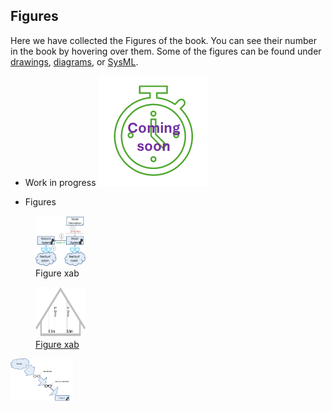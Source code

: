 ## Figures

Here we have collected the Figures of the book. You can see their number in the book by hovering over them.
Some of the figures can be found under [drawings](../Drawings), [diagrams](../Diagrams), or [SysML](../../ModelDescriptions/RoomModelSysML).

* Work in progress
![work in progress](../../images/comingSoon.png "work in progress")

* Figures 
<figure>
  <a href="3relations.png"><img src="3relations.png" alt="Figure xyz" width="80" height="80"></a>
  <figcaption>Figure xab</figcaption>
</figure>
<a href="BRA.png"><figure>
  <img src="BRA.png" alt="Figure xyz" width="80" height="80">
  <figcaption>Figure xab</figcaption>
</figure></a>

[<img src="Figure_2_1.png" alt="Figure 2.1" width="100">](Figure_2_1.png)
